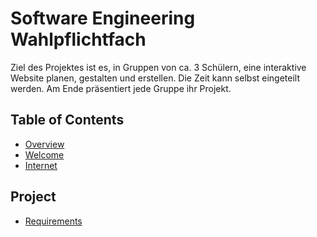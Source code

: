 # Software Engineering Wahlpflichtfach

Ziel des Projektes ist es, in Gruppen von ca. 3 Schülern, eine interaktive
Website planen, gestalten und erstellen. Die Zeit kann selbst eingeteilt werden.
Am Ende präsentiert jede Gruppe ihr Projekt.

## Table of Contents

- [Overview](/colegio_2020/overview)
- [Welcome](/colegio_2020/welcome)
- [Internet](/colegio_2020/internet)

## Project
- [Requirements](/colegio_2020/project_requirements)
